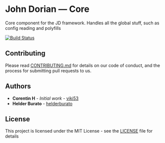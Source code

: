 # John Dorian — Core

Core component for the JD framework. Handles all the global stuff, such as config reading and polyfills

[![Build Status](https://travis-ci.org/john-dorian/core.svg?branch=master)](https://travis-ci.org/john-dorian/core)

## Contributing

Please read [CONTRIBUTING.md](CONTRIBUTING.md) for details on our code of conduct, and the process for submitting pull requests to us.

## Authors

* **Corentin H** - *Initial work* - [viki53](https://github.com/viki53)
* **Helder Burato** - [helderburato](https://github.com/helderburato)

## License

This project is licensed under the MIT License - see the [LICENSE](LICENSE) file for details